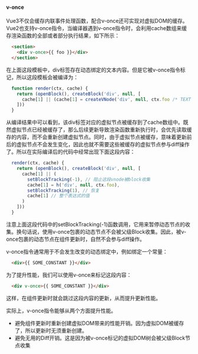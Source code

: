 #### v-once

Vue3不仅会缓存内联事件处理函数，配合v-once还可实现对虚拟DOM的缓存。Vue2也支持v-once指令，当编译器遇到v-once指令时，会利用cache数组来缓存渲染函数的全部或者部分执行结果，如下所示：

```html
  <section>
    <div v-once>{{ foo }}</div>
  </section>
```

在上面这段模板中，div标签存在动态绑定的文本内容。但是它被v-once指令标记，所以这段模板会被编译为：

```js
  function render(ctx, cache) {
    return (openBlock(), createBlock('div', null, [
      cache[1] || (cache[1] = createVNode('div', null, ctx.foo /* TEXT */))
    ]))
  }
```

从编译结果中可以看到，该div标签对应的虚拟节点被缓存到了cache数组中。既然虚拟节点已经被缓存了，那么后续更新导致渲染函数重新执行时，会优先读取缓存的内容，而不会重新创建虚拟节点。同时，由于虚拟节点被缓存，意味着更新前后的虚拟节点不会发生变化，因此也就不需要这些被缓存的虚拟节点参与diff操作了。所以在实际编译后的代码中经常出现下面这段内容：

```js
  render(ctx, cache) {
    return (openBlock(), createBlock('div', null, [
      cache[1] || (
        setBlockTracking(-1), // 阻止这段vnode被block收集
        cache[1] = h('div', null, ctx.foo),
        setBlockTracking(1), // 恢复
        cache[1] // 整个表达式的值
      )
    ]))
  }
```

注意上面这段代码中的setBlockTracking(-1)函数调用，它用来暂停动态节点的收集。换句话说，使用v-once包裹的动态节点不会被父级Block收集。因此，被v-once包裹的动态节点在组件更新时，自然不会参与diff操作。

v-once指令通常用于不会发生改变的动态绑定中，例如绑定一个常量：

```html
  <div>{{ SOME_CONSTANT }}</div>
```

为了提升性能，我们可以使用v-once来标记这段内容：

```html
  <div v-once>{{ SOME_CONSTANT }}</div>
```

这样，在组件更新时就会跳过这段内容的更新，从而提升更新性能。

实际上，v-once指令能够从两个方面提升性能。

- 避免组件更新时重新创建虚拟DOM带来的性能开销。因为虚拟DOM被缓存了，所以更新时无须重新创建。
- 避免无用的Diff开销。这是因为被v-once标记的虚拟DOM树会被父级Block节点收集